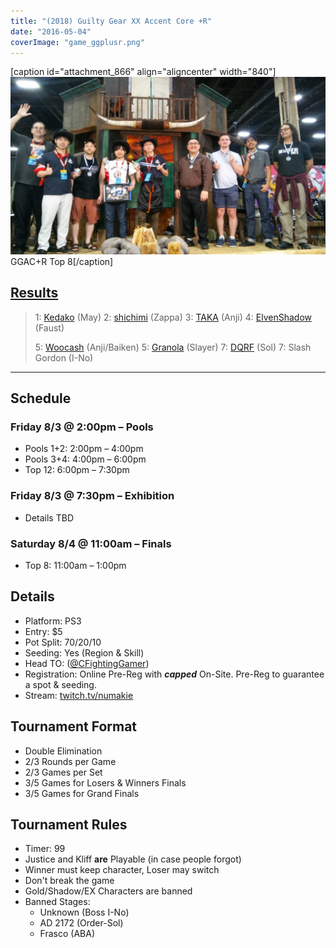```yaml
---
title: "(2018) Guilty Gear XX Accent Core +R"
date: "2016-05-04"
coverImage: "game_ggplusr.png"
---
```


\[caption id="attachment\_866" align="aligncenter" width="840"\]![GGAC+R Top 8](/uploads/r-top-3-1-1024x576.jpg) GGAC+R Top 8\[/caption\]

## [Results](https://smash.gg/tournament/animevo-2018/events/guilty-gear-xx-accent-core-r/overview)

> 1: [Kedako](https://twitter.com/kedako_faital) (May) 2: [shichimi](https://twitter.com/menn_kishi) (Zappa) 3: [TAKA](https://twitter.com/mochida_tw) (Anji) 4: [ElvenShadow](https://twitter.com/elvenshadowmike) (Faust)
> 
> 5: [Woocash](https://twitter.com/LukeShooty) (Anji/Baiken) 5: [Granola](https://twitter.com/RealGranola) (Slayer) 7: [DQRF](https://twitter.com/DQRF52) (Sol) 7: Slash Gordon (I-No)

* * *

## Schedule

### Friday 8/3 @ 2:00pm – Pools

- Pools 1+2: 2:00pm – 4:00pm
- Pools 3+4: 4:00pm – 6:00pm
- Top 12: 6:00pm – 7:30pm

### Friday 8/3 @ 7:30pm – Exhibition

- Details TBD

### Saturday 8/4 @ 11:00am – Finals

- Top 8: 11:00am – 1:00pm

## Details

- Platform: PS3
- Entry: $5
- Pot Split: 70/20/10
- Seeding: Yes (Region & Skill)
- Head TO: ([@CFightingGamer](https://twitter.com/CFightingGamer))
- Registration: Online Pre-Reg with **_capped_** On-Site. Pre-Reg to guarantee a spot & seeding.
- Stream: [twitch.tv/numakie](twitch.tv/numakie)

## Tournament Format

- Double Elimination
- 2/3 Rounds per Game
- 2/3 Games per Set
- 3/5 Games for Losers & Winners Finals
- 3/5 Games for Grand Finals

## Tournament Rules

- Timer: 99
- Justice and Kliff **are** Playable (in case people forgot)
- Winner must keep character, Loser may switch
- Don't break the game
- Gold/Shadow/EX Characters are banned
- Banned Stages:
    - Unknown (Boss I-No)
    - AD 2172 (Order-Sol)
    - Frasco (ABA)
